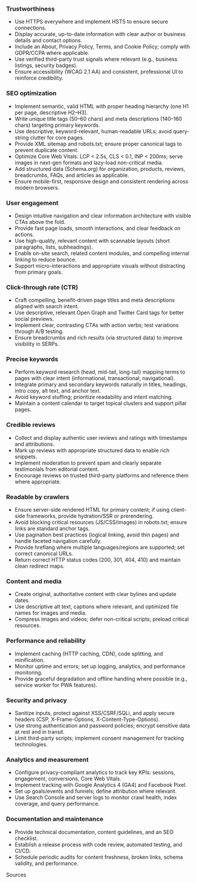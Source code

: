 ### Trustworthiness
- Use HTTPS everywhere and implement HSTS to ensure secure connections.
- Display accurate, up-to-date information with clear author or business details and contact options.
- Include an About, Privacy Policy, Terms, and Cookie Policy; comply with GDPR/CCPA where applicable.
- Use verified third-party trust signals where relevant (e.g., business listings, security badges).
- Ensure accessibility (WCAG 2.1 AA) and consistent, professional UI to reinforce credibility.

### SEO optimization
- Implement semantic, valid HTML with proper heading hierarchy (one H1 per page, descriptive H2–H3).
- Write unique title tags (50–60 chars) and meta descriptions (140–160 chars) targeting primary keywords.
- Use descriptive, keyword-relevant, human-readable URLs; avoid query-string clutter for core pages.
- Provide XML sitemap and robots.txt; ensure proper canonical tags to prevent duplicate content.
- Optimize Core Web Vitals: LCP < 2.5s, CLS < 0.1, INP < 200ms; serve images in next-gen formats and lazy-load non-critical media.
- Add structured data (Schema.org) for organization, products, reviews, breadcrumbs, FAQs, and articles as applicable.
- Ensure mobile-first, responsive design and consistent rendering across modern browsers.

### User engagement
- Design intuitive navigation and clear information architecture with visible CTAs above the fold.
- Provide fast page loads, smooth interactions, and clear feedback on actions.
- Use high-quality, relevant content with scannable layouts (short paragraphs, lists, subheadings).
- Enable on-site search, related content modules, and compelling internal linking to reduce bounce.
- Support micro-interactions and appropriate visuals without distracting from primary goals.

### Click-through rate (CTR)
- Craft compelling, benefit-driven page titles and meta descriptions aligned with search intent.
- Use descriptive, relevant Open Graph and Twitter Card tags for better social previews.
- Implement clear, contrasting CTAs with action verbs; test variations through A/B testing.
- Ensure breadcrumbs and rich results (via structured data) to improve visibility in SERPs.

### Precise keywords
- Perform keyword research (head, mid-tail, long-tail) mapping terms to pages with clear intent (informational, transactional, navigational).
- Integrate primary and secondary keywords naturally in titles, headings, intro copy, alt text, and anchor text.
- Avoid keyword stuffing; prioritize readability and intent matching.
- Maintain a content calendar to target topical clusters and support pillar pages.

### Credible reviews
- Collect and display authentic user reviews and ratings with timestamps and attributions.
- Mark up reviews with appropriate structured data to enable rich snippets.
- Implement moderation to prevent spam and clearly separate testimonials from editorial content.
- Encourage reviews on trusted third-party platforms and reference them where appropriate.

### Readable by crawlers
- Ensure server-side rendered HTML for primary content; if using client-side frameworks, provide hydration/SSR or prerendering.
- Avoid blocking critical resources (JS/CSS/images) in robots.txt; ensure links are standard anchor tags.
- Use pagination best practices (logical linking, avoid thin pages) and handle faceted navigation carefully.
- Provide hreflang where multiple languages/regions are supported; set correct canonical URLs.
- Return correct HTTP status codes (200, 301, 404, 410) and maintain clean redirect maps.

### Content and media
- Create original, authoritative content with clear bylines and update dates.
- Use descriptive alt text, captions where relevant, and optimized file names for images and media.
- Compress images and videos; defer non-critical scripts; preload critical resources.

### Performance and reliability
- Implement caching (HTTP caching, CDN), code splitting, and minification.
- Monitor uptime and errors; set up logging, analytics, and performance monitoring.
- Provide graceful degradation and offline handling where possible (e.g., service worker for PWA features).

### Security and privacy
- Sanitize inputs, protect against XSS/CSRF/SQLi, and apply secure headers (CSP, X-Frame-Options, X-Content-Type-Options).
- Use strong authentication and password policies; encrypt sensitive data at rest and in transit.
- Limit third-party scripts; implement consent management for tracking technologies.

### Analytics and measurement
- Configure privacy-compliant analytics to track key KPIs: sessions, engagement, conversions, Core Web Vitals.
- Implement tracking with Google Analytics 4 (GA4) and Facebook Pixel.
- Set up goals/events and funnels; define attribution where relevant.
- Use Search Console and server logs to monitor crawl health, index coverage, and query performance.

### Documentation and maintenance
- Provide technical documentation, content guidelines, and an SEO checklist.
- Establish a release process with code review, automated testing, and CI/CD.
- Schedule periodic audits for content freshness, broken links, schema validity, and performance.

Sources
